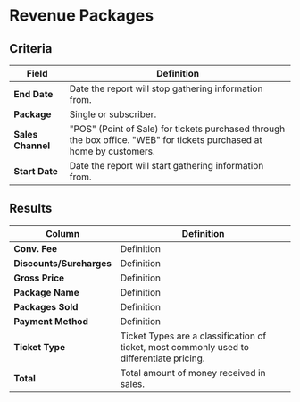 # Revenue Packages

## Criteria

| **Field** | **Definition** |
| --- | --- |
| **End Date** | Date the report will stop gathering information from. |
| **Package** | Single or subscriber. |
| **Sales Channel** | "POS" (Point of Sale) for tickets purchased through the box office. "WEB" for tickets purchased at home by customers. |
| **Start Date** | Date the report will start gathering information from. |

## Results

| **Column** | **Definition** |
| --- | --- |
| **Conv. Fee** | Definition |
| **Discounts/Surcharges** | Definition |
| **Gross Price** | Definition |
| **Package Name** | Definition |
| **Packages Sold** | Definition |
| **Payment Method** | Definition |
| **Ticket Type** | Ticket Types are a classification of ticket, most commonly used to differentiate pricing. |
| **Total** | Total amount of money received in sales. |

